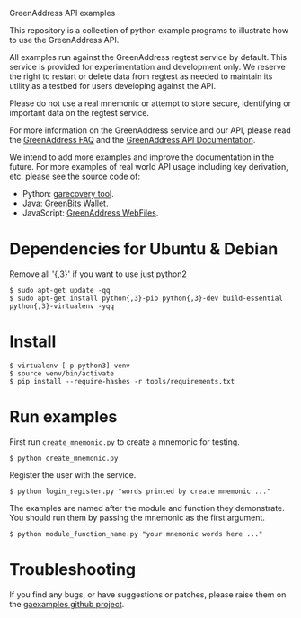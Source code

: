GreenAddress API examples

This repository is a collection of python example programs to illustrate
how to use the GreenAddress API.

All examples run against the GreenAddress regtest service by default. This
service is provided for experimentation and development only. We reserve the
right to restart or delete data from regtest as needed to maintain its utility
as a testbed for users developing against the API.

Please do not use a real mnemonic or attempt to store secure, identifying or
important data on the regtest service.

For more information on the GreenAddress service and our API, please read the
[GreenAddress FAQ](https://greenaddress.it/en/faq) and the
[GreenAddress API Documentation](https://api.greenaddress.it/).

We intend to add more examples and improve the documentation in the future.
For more examples of real world API usage including key derivation, etc.
please see the source code of:

* Python: [garecovery tool](https://github.com/greenaddress/garecovery).
* Java: [GreenBits Wallet](https://github.com/greenaddress/GreenBits).
* JavaScript: [GreenAddress WebFiles](https://github.com/greenaddress/GreenAddressWebFiles).

# Dependencies for Ubuntu & Debian
Remove all '{,3}' if you want to use just python2
```
$ sudo apt-get update -qq
$ sudo apt-get install python{,3}-pip python{,3}-dev build-essential python{,3}-virtualenv -yqq
```

# Install
```
$ virtualenv [-p python3] venv
$ source venv/bin/activate
$ pip install --require-hashes -r tools/requirements.txt
```

# Run examples

First run `create_mnemonic.py` to create a mnemonic for testing.
```
$ python create_mnemonic.py
```

Register the user with the service.
```
$ python login_register.py "words printed by create mnemonic ..."
```

The examples are named after the module and function they demonstrate. You
should run them by passing the mnemonic as the first argument.
```
$ python module_function_name.py "your mnemonic words here ..."
```

# Troubleshooting

If you find any bugs, or have suggestions or patches, please raise them on
the [gaexamples github project](https://github.com/greenaddress/gaexamples).
